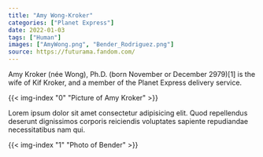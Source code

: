 ```yaml
---
title: "Amy Wong-Kroker"
categories: ["Planet Express"]
date: 2022-01-03
tags: ["Human"]
images: ["AmyWong.png", "Bender_Rodriguez.png"]
source: https://futurama.fandom.com/
---
```


Amy Kroker (née Wong), Ph.D. (born November or December 2979)[1] is the wife of Kif Kroker, and a member of the Planet Express delivery service.

{{< img-index "0" "Picture of Amy Kroker" >}}

Lorem ipsum dolor sit amet consectetur adipisicing elit. Quod repellendus deserunt dignissimos corporis reiciendis voluptates sapiente repudiandae necessitatibus nam qui.

{{< img-index "1" "Photo of Bender" >}}
